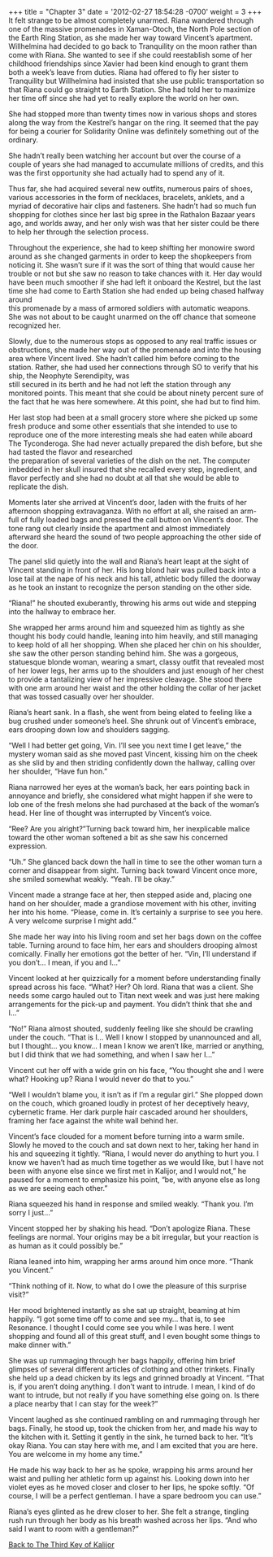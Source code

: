 +++
title = "Chapter 3"
date = '2012-02-27 18:54:28 -0700'
weight = 3
+++
It felt strange to be almost completely unarmed. Riana wandered through one of the massive promenades in Xaman-Otoch, the North Pole section of the Earth Ring Station, as she made her way toward Vincent&rsquo;s apartment. Willhelmina had decided to go back to Tranquility on the moon rather than come with Riana. She wanted to see if she could reestablish some of her childhood friendships since Xavier had been kind enough to grant them both a week&rsquo;s leave from duties. Riana had offered to fly her sister to Tranquility but Willhelmina had insisted that she use public transportation so that Riana could go straight to Earth Station. She had told her to maximize her time off since she had yet to really explore the world on her own.

She had stopped more than twenty times now in various shops and stores along the way from the Kestrel&rsquo;s hangar on the ring. It seemed that the pay for being a courier for Solidarity Online was definitely something out of the ordinary.

She hadn&rsquo;t really been watching her account but over the course of a couple of years she had managed to accumulate millions of credits, and this was the first opportunity she had actually had to spend any of it.

Thus far, she had acquired several new outfits, numerous pairs of shoes, various accessories in the form of necklaces, bracelets, anklets, and a myriad of decorative hair clips and fasteners. She hadn&rsquo;t had so much fun shopping for clothes since her last big spree in the Rathalon Bazaar years ago, and worlds away, and her only wish was that her sister could be there to help her through the selection process.

Throughout the experience, she had to keep shifting her monowire sword around as she changed garments in order to keep the shopkeepers from noticing it. She wasn&rsquo;t sure if it was the sort of thing that would cause her trouble or not but she saw no reason to take chances with it. Her day would have been much smoother if she had left it onboard the Kestrel, but the last time she had come to Earth Station she had ended up being chased halfway around<br />
this promenade by a mass of armored soldiers with automatic weapons. She was not about to be caught unarmed on the off chance that someone recognized her.

Slowly, due to the numerous stops as opposed to any real traffic issues or obstructions, she made her way out of the promenade and into the housing area where Vincent lived. She hadn&rsquo;t called him before coming to the station. Rather, she had used her connections through SO to verify that his ship, the Neophyte Serendipity, was<br />
still secured in its berth and he had not left the station through any monitored points. This meant that she could be about ninety percent sure of the fact that he was here somewhere. At this point, she had but to find him.

Her last stop had been at a small grocery store where she picked up some fresh produce and some other essentials that she intended to use to reproduce one of the more interesting meals she had eaten while aboard The Tyconderoga. She had never actually prepared the dish before, but she had tasted the flavor and researched<br />
the preparation of several varieties of the dish on the net. The computer imbedded in her skull insured that she recalled every step, ingredient, and flavor perfectly and she had no doubt at all that she would be able to replicate the dish.

Moments later she arrived at Vincent&rsquo;s door, laden with the fruits of her afternoon shopping extravaganza. With no effort at all, she raised an arm-full of fully loaded bags and pressed the call button on Vincent&rsquo;s door. The tone rang out clearly inside the apartment and almost immediately afterward she heard the sound of two people approaching the other side of the door.

The panel slid quietly into the wall and Riana&rsquo;s heart leapt at the sight of Vincent standing in front of her. His long blond hair was pulled back into a lose tail at the nape of his neck and his tall, athletic body filled the doorway as he took an instant to recognize the person standing on the other side.

&ldquo;Riana!&rdquo; he shouted exuberantly, throwing his arms out wide and stepping into the hallway to embrace her.

She wrapped her arms around him and squeezed him as tightly as she thought his body could handle, leaning into him heavily, and still managing to keep hold of all her shopping. When she placed her chin on his shoulder, she saw the other person standing behind him. She was a gorgeous, statuesque blonde woman, wearing a smart, classy outfit that revealed most of her lower legs, her arms up to the shoulders and just enough of her chest to provide a tantalizing view of her impressive cleavage. She stood there with one arm around her waist and the other holding the collar of her jacket that was tossed casually over her shoulder.

Riana&rsquo;s heart sank. In a flash, she went from being elated to feeling like a bug crushed under someone&rsquo;s heel. She shrunk out of Vincent&rsquo;s embrace, ears drooping down low and shoulders sagging.

&ldquo;Well I had better get going, Vin. I&rsquo;ll see you next time I get leave,&rdquo; the mystery woman said as she moved past Vincent, kissing him on the cheek as she slid by and then striding confidently down the hallway, calling over her shoulder, &ldquo;Have fun hon.&rdquo;

Riana narrowed her eyes at the woman&rsquo;s back, her ears pointing back in annoyance and briefly, she considered what might happen if she were to lob one of the fresh melons she had purchased at the back of the woman&rsquo;s head. Her line of thought was interrupted by Vincent&rsquo;s voice.

&ldquo;Ree? Are you alright?&rdquo;Turning back toward him, her inexplicable malice toward the other woman softened a bit as she saw his concerned expression.

&ldquo;Uh.&rdquo; She glanced back down the hall in time to see the other woman turn a corner and disappear from sight. Turning back toward Vincent once more, she smiled somewhat weakly. &ldquo;Yeah. I&rsquo;ll be okay.&rdquo;

Vincent made a strange face at her, then stepped aside and, placing one hand on her shoulder, made a grandiose movement with his other, inviting her into his home. &ldquo;Please, come in. It&rsquo;s certainly a surprise to see you here. A very welcome surprise I might add.&rdquo;

She made her way into his living room and set her bags down on the coffee table. Turning around to face him, her ears and shoulders drooping almost comically. Finally her emotions got the better of her. &ldquo;Vin, I&rsquo;ll understand if you don&rsquo;t&hellip; I mean, if you and I&hellip;&rdquo;

Vincent looked at her quizzically for a moment before understanding finally spread across his face. &ldquo;What? Her? Oh lord. Riana that was a client. She needs some cargo hauled out to Titan next week and was just here making arrangements for the pick-up and payment. You didn&rsquo;t think that she and I&hellip;&rdquo;

&ldquo;No!&rdquo; Riana almost shouted, suddenly feeling like she should be crawling under the couch. &ldquo;That is I&hellip; Well I know I stopped by unannounced and all, but I thought&hellip; you know&hellip; I mean I know we aren&rsquo;t like, married or anything, but I did think that we had something, and when I saw her I&hellip;&rdquo;

Vincent cut her off with a wide grin on his face, &ldquo;You thought she and I were what? Hooking up? Riana I would never do that to you.&rdquo;

&ldquo;Well I wouldn&rsquo;t blame you, it isn&rsquo;t as if I&rsquo;m a regular girl.&rdquo; She plopped down on the couch, which groaned loudly in protest of her deceptively heavy, cybernetic frame. Her dark purple hair cascaded around her shoulders, framing her face against the white wall behind her.

Vincent&rsquo;s face clouded for a moment before turning into a warm smile. Slowly he moved to the couch and sat down next to her, taking her hand in his and squeezing it tightly. &ldquo;Riana, I would never do anything to hurt you. I know we haven&rsquo;t had as much time together as we would like, but I have not been with anyone else since we first met in Kalijor, and I would not,&rdquo; he paused for a moment to emphasize his point, &ldquo;be, with anyone else as long as we are seeing each other.&rdquo;

Riana squeezed his hand in response and smiled weakly. &ldquo;Thank you. I&rsquo;m sorry I just&hellip;&rdquo;

Vincent stopped her by shaking his head. &ldquo;Don&rsquo;t apologize Riana.  These feelings are normal. Your origins may be a bit irregular, but your reaction is as human as it could possibly be.&rdquo;

Riana leaned into him, wrapping her arms around him once more. &ldquo;Thank you Vincent.&rdquo;

&ldquo;Think nothing of it. Now, to what do I owe the pleasure of this surprise visit?&rdquo;

Her mood brightened instantly as she sat up straight, beaming at him happily. &ldquo;I got some time off to come and see my&hellip; that is, to see Resonance. I thought I could come see you while I was here.  I went shopping and found all of this great stuff, and I even bought some things to make dinner with.&rdquo;

She was up rummaging through her bags happily, offering him brief glimpses of several different articles of clothing and other trinkets. Finally she held up a dead chicken by its legs and grinned broadly at Vincent. &ldquo;That is, if you aren&rsquo;t doing anything. I don&rsquo;t want to intrude. I mean, I kind of do want to intrude, but not really if you have something else going on. Is there a place nearby that I can stay for the week?&rdquo;

Vincent laughed as she continued rambling on and rummaging through her bags. Finally, he stood up, took the chicken from her, and made his way to the kitchen with it. Setting it gently in the sink, he turned back to her. &ldquo;It&rsquo;s okay Riana. You can stay here with me, and I am excited that you are here. You are welcome in my home any time.&rdquo;

He made his way back to her as he spoke, wrapping his arms around her waist and pulling her athletic form up against his. Looking down into her violet eyes as he moved closer and closer to her lips, he spoke softly. &ldquo;Of course, I will be a perfect gentleman. I have a spare bedroom you can use.&rdquo;

Riana&rsquo;s eyes glinted as he drew closer to her. She felt a strange, tingling rush run through her body as his breath washed across her lips. &ldquo;And who said I want to room with a gentleman?&rdquo;

<a title="The Third Key of Kalijor" href="https://www.kalijor.com/books/keys-of-kalijor/the-third-key-of-kalijor">Back to The Third Key of Kalijor</a>

